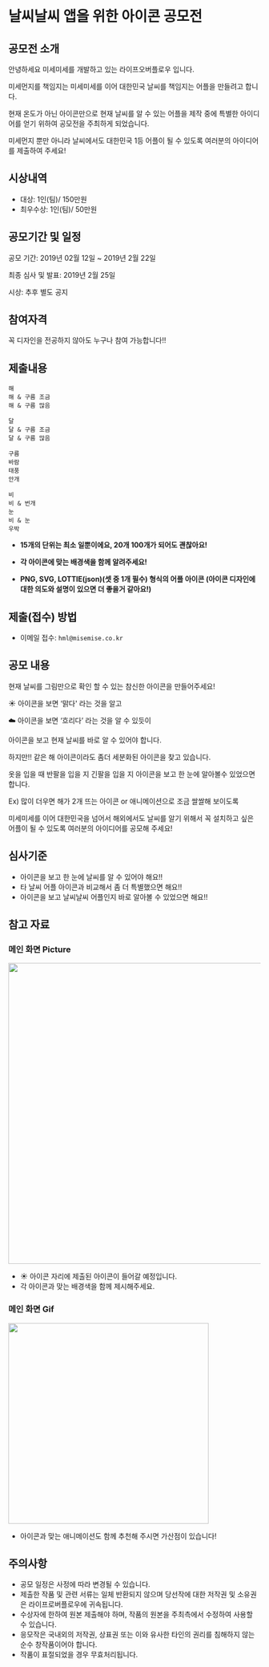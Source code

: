 
# 날씨날씨 앱을 위한 아이콘 공모전 ##

## 공모전 소개

안녕하세요 미세미세를 개발하고 있는 라이프오버플로우 입니다.

미세먼지를 책임지는 미세미세를 이어 대한민국 날씨를 책임지는 어플을 만들려고 합니다. 

현재 온도가 아닌 아이콘만으로 현재 날씨를 알 수 있는 어플을 제작 중에 특별한 아이디어를 얻기 위하여 공모전을 주최하게 되었습니다.

미세먼지 뿐만 아니라 날씨에서도 대한민국 1등 어플이 될 수 있도록 여러분의 아이디어를 제출하여 주세요!

## 시상내역
* 대상: 1인(팀)/ 150만원
* 최우수상: 1인(팀)/ 50만원

>


## 공모기간 및 일정
공모 기간: 2019년 02월 12일 ~ 2019년 2월 22일

최종 심사 및 발표: 2019년 2월 25일

시상: 추후 별도 공지

>

## 참여자격
꼭 디자인을 전공하지 않아도 누구나 참여 가능합니다!!

>

## 제출내용
```
해
해 & 구름 조금
해 & 구름 많음

달
달 & 구름 조금
달 & 구름 많음

구름
바람
태풍
안개

비
비 & 번개
눈
비 & 눈
우박
```
- **15개의 단위는 최소 일뿐이에요, 20개 100개가 되어도 괜찮아요!**

- **각 아이콘에 맞는 배경색을 함께 알려주세요!**

- **PNG, SVG, LOTTIE(json)(셋 중 1개 필수) 형식의 어플 아이콘 (아이콘 디자인에 대한 의도와 설명이 있으면 더 좋을거 같아요!)**

>


## 제출(접수) 방법
- 이메일 접수: ```hml@misemise.co.kr```

>

## 공모 내용

 현재 날씨를 그림만으로 확인 할 수 있는 참신한 아이콘을 만들어주세요!

☀️ 아이콘을 보면 ‘맑다' 라는 것을 알고 

☁️ 아이콘을 보면 ‘흐리다’ 라는 것을 알 수 있듯이

아이콘을 보고 현재 날씨를 바로 알 수 있어야 합니다.


하지만!! 
같은 해 아이콘이라도 좀더 세분화된 아이콘을 찾고 있습니다.

옷을 입을 때 반팔을 입을 지 긴팔을 입을 지 아이콘을 보고 한 눈에 알아볼수 있었으면 합니다. 

Ex) 많이 더우면 해가 2개 뜨는 아이콘 or 애니메이션으로 조금 쌀쌀해 보이도록

미세미세를 이어 대한민국을 넘어서 해외에서도 날씨를 알기 위해서 꼭 설치하고 싶은 어플이 될 수 있도록 여러분의 아이디어를 공모해 주세요!

>

## 심사기준
- 아이콘을 보고 한 눈에 날씨를 알 수 있어야 해요!!
- 타 날씨 어플 아이콘과 비교해서 좀 더 특별했으면 해요!!
- 아이콘을 보고 날씨날씨 어플인지 바로 알아볼 수 있었으면 해요!!

>

## 참고 자료

### 메인 화면 Picture
<img src="https://user-images.githubusercontent.com/46661483/52547770-3038eb80-2e0d-11e9-895a-22bdeb9814ff.jpeg" height="600">

- ☀️ 아이콘 자리에 제출된 아이콘이 들어갈 예정입니다.
- 각 아이콘과 맞는 배경색을 함께 제시해주세요.

### 메인 화면 Gif
<img src="https://user-images.githubusercontent.com/46661483/52547764-28794700-2e0d-11e9-81f5-3fa9362a21a3.gif" height="400">

- 아이콘과 맞는 애니메이션도 함께 추천해 주시면 가산점이 있습니다!
>

## 주의사항
- 공모 일정은 사정에 따라 변경될 수 있습니다.
- 제출한 작품 및 관련 서류는 일체 반환되지 않으며 당선작에 대한 저작권 및 소유권은 라이프로버플로우에 귀속됩니다.
- 수상자에 한하여 원본 제출해야 하며, 작품의 원본을 주최측에서 수정하여 사용할 수 있습니다.
- 응모작은 국내외의 저작권, 상표권 또는 이와 유사한 타인의 권리를 침해하지 않는 순수 창작품이어야 합니다.
- 작품이 표절되었을 경우 무효처리됩니다.
